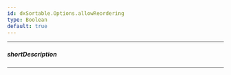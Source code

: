```yaml
---
id: dxSortable.Options.allowReordering
type: Boolean
default: true
---
```

---
##### shortDescription
<!-- Description goes here -->

---
<!-- Description goes here -->